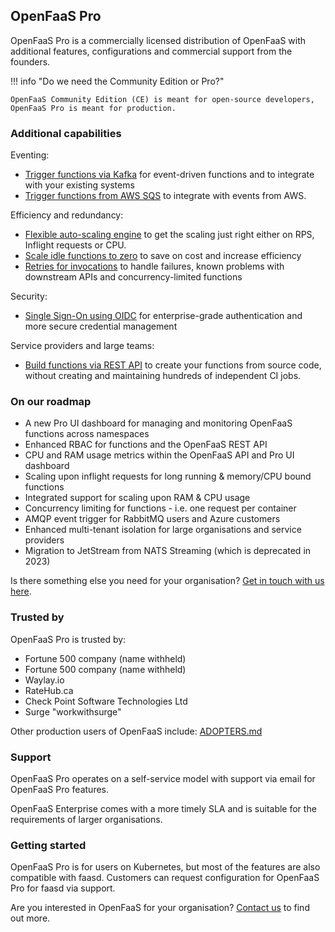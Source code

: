 ## OpenFaaS Pro

OpenFaaS Pro is a commercially licensed distribution of OpenFaaS with additional features, configurations and commercial support from the founders. 

!!! info "Do we need the Community Edition or Pro?"

    OpenFaaS Community Edition (CE) is meant for open-source developers, OpenFaaS Pro is meant for production.

### Additional capabilities

Eventing:

* [Trigger functions via Kafka](/openfaas-pro/kafka-events) for event-driven functions and to integrate with your existing systems
* [Trigger functions from AWS SQS](/openfaas-pro/sqs-events) to integrate with events from AWS.

Efficiency and redundancy:

* [Flexible auto-scaling engine](/architecture/autoscaling/) to get the scaling just right either on RPS, Inflight requests or CPU.
* [Scale idle functions to zero](/openfaas-pro/scale-to-zero) to save on cost and increase efficiency
* [Retries for invocations](/openfaas-pro/retries) to handle failures, known problems with downstream APIs and concurrency-limited functions

Security:

* [Single Sign-On using OIDC](/openfaas-pro/sso) for enterprise-grade authentication and more secure credential management

Service providers and large teams:

* [Build functions via REST API](/openfaas-pro/builder) to create your functions from source code, without creating and maintaining hundreds of independent CI jobs.

### On our roadmap

* A new Pro UI dashboard for managing and monitoring OpenFaaS functions across namespaces
* Enhanced RBAC for functions and the OpenFaaS REST API  
* CPU and RAM usage metrics within the OpenFaaS API and Pro UI dashboard
* Scaling upon inflight requests for long running & memory/CPU bound functions
* Integrated support for scaling upon RAM & CPU usage
* Concurrency limiting for functions - i.e. one request per container
* AMQP event trigger for RabbitMQ users and Azure customers
* Enhanced multi-tenant isolation for large organisations and service providers
* Migration to JetStream from NATS Streaming (which is deprecated in 2023) 

Is there something else you need for your organisation? [Get in touch with us here](https://openfaas.com/support/).

### Trusted by

OpenFaaS Pro is trusted by:

* Fortune 500 company (name withheld)
* Fortune 500 company (name withheld)
* Waylay.io
* RateHub.ca
* Check Point Software Technologies Ltd
* Surge "workwithsurge"

Other production users of OpenFaaS include: [ADOPTERS.md](https://github.com/openfaas/faas/blob/master/ADOPTERS.md) 

### Support

OpenFaaS Pro operates on a self-service model with support via email for OpenFaaS Pro features.

OpenFaaS Enterprise comes with a more timely SLA and is suitable for the requirements of larger organisations.

### Getting started

OpenFaaS Pro is for users on Kubernetes, but most of the features are also compatible with faasd. Customers can request configuration for OpenFaaS Pro for faasd via support.

Are you interested in OpenFaaS for your organisation? [Contact us](https://openfaas.com/support/) to find out more.
